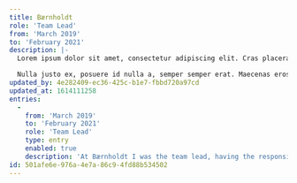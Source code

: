 ```yaml
---
title: Bærnholdt
role: 'Team Lead'
from: 'March 2019'
to: 'February 2021'
description: |-
  Lorem ipsum dolor sit amet, consectetur adipiscing elit. Cras placerat erat at nunc consectetur cursus. Nullam et sapien commodo, condimentum diam at, vulputate leo. Pellentesque habitant morbi tristique senectus et netus et malesuada fames ac turpis egestas. Etiam mattis viverra ornare. Cras cursus dolor turpis, vel luctus erat vestibulum at. Vivamus ac ligula venenatis, dictum sapien id, venenatis nisl. 

  Nulla justo ex, posuere id nulla a, semper semper erat. Maecenas eros elit, facilisis vitae ligula eu, aliquet vestibulum ex. Mauris id arcu eget felis semper aliquam. In vel diam mi. Etiam ut tempor urna. Etiam sem erat, tristique vitae libero eget, maximus porttitor nisl. Fusce pellentesque ut ante in eleifend. Curabitur non feugiat leo, in finibus lacus. Quisque sed enim leo.
updated_by: 4e282409-ec36-425c-b1e7-fbbd720a97cd
updated_at: 1614111258
entries:
  -
    from: 'March 2019'
    to: 'February 2021'
    role: 'Team Lead'
    type: entry
    enabled: true
    description: 'At Bærnholdt I was the team lead, having the responsibility of delegating work to primarily external developers, such as outsourced developers in the middle-east as well as local freelancers.'
id: 501afe6e-976a-4e7a-86c9-4fd88b534502
---
```

